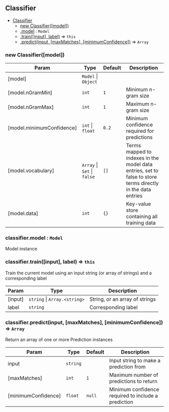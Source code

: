 <a name="Classifier"></a>

## Classifier

* [Classifier](#Classifier)
    * [new Classifier([model])](#new_Classifier_new)
    * [.model](#Classifier+model) : <code>Model</code>
    * [.train([input], label)](#Classifier+train) ⇒ <code>this</code>
    * [.predict(input, [maxMatches], [minimumConfidence])](#Classifier+predict) ⇒ <code>Array</code>

<a name="new_Classifier_new"></a>

### new Classifier([model])

| Param | Type | Default | Description |
| --- | --- | --- | --- |
| [model] | <code>Model</code> \| <code>Object</code> |  |  |
| [model.nGramMin] | <code>int</code> | <code>1</code> | Minimum n-gram size |
| [model.nGramMax] | <code>int</code> | <code>1</code> | Maximum n-gram size |
| [model.minimumConfidence] | <code>int</code> \| <code>float</code> | <code>0.2</code> | Minimum confidence required for predictions |
| [model.vocabulary] | <code>Array</code> \| <code>Set</code> \| <code>false</code> | <code>[]</code> | Terms mapped to indexes in the model data entries, set to false to store terms directly in the data entries |
| [model.data] | <code>int</code> | <code>{}</code> | Key-value store containing all training data |

<a name="Classifier+model"></a>

### classifier.model : <code>Model</code>
Model instance

<a name="Classifier+train"></a>

### classifier.train([input], label) ⇒ <code>this</code>
Train the current model using an input string (or array of strings) and a corresponding label

| Param | Type | Description |
| --- | --- | --- |
| [input] | <code>string</code> \| <code>Array.&lt;string&gt;</code> | String, or an array of strings |
| label | <code>string</code> | Corresponding label |

<a name="Classifier+predict"></a>

### classifier.predict(input, [maxMatches], [minimumConfidence]) ⇒ <code>Array</code>
Return an array of one or more Prediction instances

| Param | Type | Default | Description |
| --- | --- | --- | --- |
| input | <code>string</code> |  | Input string to make a prediction from |
| [maxMatches] | <code>int</code> | <code>1</code> | Maximum number of predictions to return |
| [minimumConfidence] | <code>float</code> | <code>null</code> | Minimum confidence required to include a prediction |

